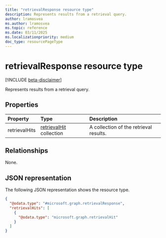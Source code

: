 ```yaml
---
title: "retrievalResponse resource type"
description: Represents results from a retrieval query.
author: lramosvea
ms.author: lramosvea
ms.topic: reference
ms.date: 03/11/2025
ms.localizationpriority: medium
doc_type: resourcePageType
---
```


# retrievalResponse resource type


[!INCLUDE [beta-disclaimer](../../includes/beta-disclaimer.md)]

Represents results from a retrieval query.

## Properties
|Property|Type|Description|
|:---|:---|:---|
|retrievalHits|[retrievalHit](../resources/retrievalhit.md) collection|A collection of the retrieval results.|

## Relationships
None.

## JSON representation
The following JSON representation shows the resource type.
<!-- {
  "blockType": "resource",
  "@odata.type": "microsoft.graph.retrievalResponse"
}
-->
``` json
{
  "@odata.type": "#microsoft.graph.retrievalResponse",
  "retrievalHits": [
    {
      "@odata.type": "microsoft.graph.retrievalHit"
    }
  ]
}
```

